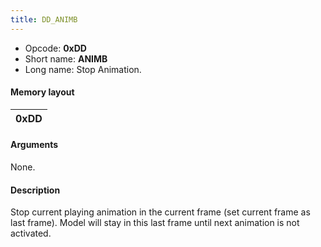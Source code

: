 ```yaml
---
title: DD_ANIMB
---
```


-   Opcode: **0xDD**
-   Short name: **ANIMB**
-   Long name: Stop Animation.

#### Memory layout

| 0xDD |
|------|

#### Arguments

None.

#### Description

Stop current playing animation in the current frame (set current frame as last frame). Model will stay in this last frame until next animation is not activated.
